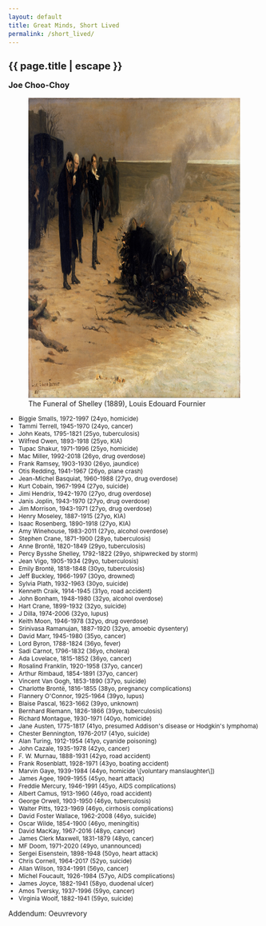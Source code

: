 ```yaml
---
layout: default
title: Great Minds, Short Lived
permalink: /short_lived/
---
```


<h1 style="font-size:20px" class="mt-5" itemprop="name headline">{{ page.title | escape }}</h1>

<p style="font-size:16px" class="lead mb-4"><b>Joe Choo-Choy</b></p>

<figure>
	<img src="/assets/shelley_funeral.jpg" alt="The Funeral of Shelley" height="600">
	<figcaption>The Funeral of Shelley (1889), Louis Edouard Fournier</figcaption>
</figure>

<ul style="font-size:12px;">
	<li>Biggie Smalls, 1972-1997 (24yo, homicide)</li>
	<li>Tammi Terrell, 1945-1970 (24yo, cancer)</li>
	<li>John Keats, 1795-1821 (25yo, tuberculosis)</li>
	<li>Wilfred Owen, 1893-1918 (25yo, KIA)</li>
	<li>Tupac Shakur, 1971-1996 (25yo, homicide)</li>
	<li>Mac Miller, 1992-2018 (26yo, drug overdose)</li>
	<li>Frank Ramsey, 1903-1930 (26yo, jaundice)</li>
	<li>Otis Redding, 1941-1967 (26yo, plane crash)</li>
	<li>Jean-Michel Basquiat, 1960-1988 (27yo, drug overdose)</li>
	<li>Kurt Cobain, 1967-1994 (27yo, suicide)</li>
	<li>Jimi Hendrix, 1942-1970 (27yo, drug overdose)</li>
	<li>Janis Joplin, 1943-1970 (27yo, drug overdose)</li>
	<li>Jim Morrison, 1943-1971 (27yo, drug overdose)</li>
	<li>Henry Moseley, 1887-1915 (27yo, KIA)</li>
	<li>Isaac Rosenberg, 1890-1918 (27yo, KIA)</li>
	<li>Amy Winehouse, 1983-2011 (27yo, alcohol overdose)</li>
	<li>Stephen Crane, 1871-1900 (28yo, tuberculosis)</li>
	<li>Anne Brontë, 1820-1849 (29yo, tuberculosis)</li>
	<li>Percy Bysshe Shelley, 1792-1822 (29yo, shipwrecked by storm)</li>
	<li>Jean Vigo, 1905-1934 (29yo, tuberculosis)</li>
	<li>Emily Brontë, 1818-1848 (30yo, tuberculosis)</li>
	<li>Jeff Buckley, 1966-1997 (30yo, drowned)</li>
	<li>Sylvia Plath, 1932-1963 (30yo, suicide)</li>
	<li>Kenneth Craik, 1914-1945 (31yo, road accident)</li>
	<li>John Bonham, 1948-1980 (32yo, alcohol overdose)</li>
	<li>Hart Crane, 1899-1932 (32yo, suicide)</li>
	<li>J Dilla, 1974-2006 (32yo, lupus)</li>
	<li>Keith Moon, 1946-1978 (32yo, drug overdose)</li>
	<li>Srinivasa Ramanujan, 1887-1920 (32yo, amoebic dysentery)</li>
	<li>David Marr, 1945-1980 (35yo, cancer)</li>
	<li>Lord Byron, 1788-1824 (36yo, fever)</li>
	<li>Sadi Carnot, 1796-1832 (36yo, cholera)</li>
	<li>Ada Lovelace, 1815-1852 (36yo, cancer)</li>
	<li>Rosalind Franklin, 1920-1958 (37yo, cancer)</li>
	<li>Arthur Rimbaud, 1854-1891 (37yo, cancer)</li>
	<li>Vincent Van Gogh, 1853-1890 (37yo, suicide)</li>
	<li>Charlotte Brontë, 1816-1855 (38yo, pregnancy complications)</li>
	<li>Flannery O'Connor, 1925-1964 (39yo, lupus)</li>
	<li>Blaise Pascal, 1623-1662 (39yo, unknown)</li>
	<li>Bernhard Riemann, 1826-1866 (39yo, tuberculosis)</li>
	<li>Richard Montague, 1930-1971 (40yo, homicide)</li>
	<li>Jane Austen, 1775-1817 (41yo, presumed Addison's disease or Hodgkin's lymphoma)</li>
	<li>Chester Bennington, 1976-2017 (41yo, suicide)</li>
	<li>Alan Turing, 1912-1954 (41yo, cyanide poisoning)</li>
	<li>John Cazale, 1935-1978 (42yo, cancer)</li>
	<li>F. W. Murnau, 1888-1931 (42yo, road accident)</li>
	<li>Frank Rosenblatt, 1928-1971 (43yo, boating accident)</li>
	<li>Marvin Gaye, 1939-1984 (44yo, homicide \[voluntary manslaughter\])</li>
	<li>James Agee, 1909-1955 (45yo, heart attack)</li>
	<li>Freddie Mercury, 1946-1991 (45yo, AIDS complications)</li>
	<li>Albert Camus, 1913-1960 (46yo, road accident)</li>
	<li>George Orwell, 1903-1950 (46yo, tuberculosis)</li>
	<li>Walter Pitts, 1923-1969 (46yo, cirrhosis complications)</li>
	<li>David Foster Wallace, 1962-2008 (46yo, suicide)</li>
	<li>Oscar Wilde, 1854-1900 (46yo, meningitis)</li>
	<li>David MacKay, 1967-2016 (48yo, cancer)</li>
	<li>James Clerk Maxwell, 1831-1879 (48yo, cancer)</li>
	<li>MF Doom, 1971-2020 (49yo, unannounced)</li>
	<li>Sergei Eisenstein, 1898-1948 (50yo, heart attack)</li>
	<li>Chris Cornell, 1964-2017 (52yo, suicide)</li>
	<li>Allan Wilson, 1934-1991 (56yo, cancer)</li>
	<li>Michel Foucault, 1926-1984 (57yo, AIDS complications)</li>
	<li>James Joyce, 1882-1941 (58yo, duodenal ulcer)</li>
	<li>Amos Tversky, 1937-1996 (59yo, cancer)</li>
	<li>Virginia Woolf, 1882-1941 (59yo, suicide)</li>
</ul>

Addendum: Oeuvrevory